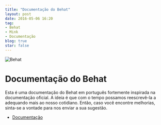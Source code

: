```yaml
---
title: "Documentação do Behat"
layout: post
date: 2016-05-06 16:20
tag:
- Behat
- Mink
- Documentação
blog: true
star: false
---
```


![Behat](https://dl.dropboxusercontent.com/u/282797/behat/behat.png)

Documentação do Behat
=====================

Esta é uma documentação do Behat em português fortemente inspirada na documentação oficial.
A ideia é que com o tempo possamos reescrevê-la a adequando mais ao nosso cotidiano.
Então, caso você encontre melhorias, sinta-se a vontade para nos enviar a sua sugestão.

* [Documentação](http://docbehat.readthedocs.io)
